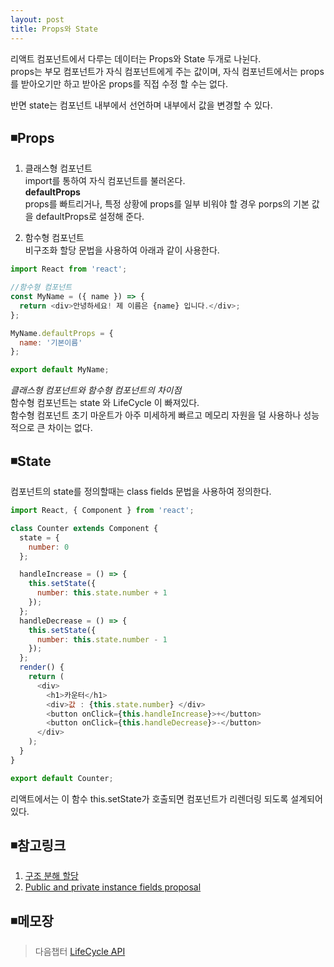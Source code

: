 ```yaml
---
layout: post
title: Props와 State
---
```

리액트 컴포넌트에서 다루는 데이터는 Props와 State 두개로 나뉜다.  
props는 부모 컴포넌트가 자식 컴포넌트에게 주는 값이며, 자식 컴포넌트에서는 props를 받아오기만 하고 받아온 props를 직접 수정 할 수는 없다.  

반면 state는 컴포넌트 내부에서 선언하며 내부에서 값을 변경할 수 있다.

## ◾Props
1. 클래스형 컴포넌트  
import를 통하여 자식 컴포넌트를 불러온다.  
**defaultProps**  
props를 빠트리거나, 특정 상황에 props를 일부 비워야 할 경우 porps의 기본 값을 defaultProps로 설정해 준다.  

2. 함수형 컴포넌트  
비구조화 할당 문법을 사용하여 아래과 같이 사용한다.  
```javascript
import React from 'react';

//함수형 컴포넌트
const MyName = ({ name }) => {
  return <div>안녕하세요! 제 이름은 {name} 입니다.</div>;
};

MyName.defaultProps = {
  name: '기본이름'
};

export default MyName;
```

*클래스형 컴포넌트와 함수형 컴포넌트의 차이점*  
함수형 컴포넌트는 state 와 LifeCycle 이 빠져있다.  
함수형 컴포넌트 초기 마운트가 아주 미세하게 빠르고 메모리 자원을 덜 사용하나 성능적으로 큰 차이는 없다.

## ◾State
컴포넌트의 state를 정의할때는 class fields 문법을 사용하여 정의한다.  
```javascript
import React, { Component } from 'react';

class Counter extends Component {
  state = {
    number: 0
  };

  handleIncrease = () => {
    this.setState({
      number: this.state.number + 1
    });
  };
  handleDecrease = () => {
    this.setState({
      number: this.state.number - 1
    });
  };
  render() {
    return (
      <div>
        <h1>카운터</h1>
        <div>값 : {this.state.number} </div>
        <button onClick={this.handleIncrease}>+</button>
        <button onClick={this.handleDecrease}>-</button>
      </div>
    );
  }
}

export default Counter;

```  

리액트에서는 이 함수 this.setState가 호출되면 컴포넌트가 리렌더링 되도록 설계되어 있다.  

## ◾참고링크
1. [구조 분해 할당](https://developer.mozilla.org/ko/docs/Web/JavaScript/Reference/Operators/Destructuring_assignment)    
2. [Public and private instance fields proposal](https://tc39.github.io/proposal-class-fields/)


## ◾메모장  

> 다음챕터 [LifeCycle API](https://wisdompark.github.io/React3)
